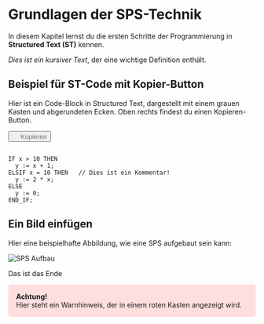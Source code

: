 # Grundlagen der SPS-Technik

In diesem Kapitel lernst du die ersten Schritte der Programmierung in **Structured Text (ST)** kennen. 

*Dies ist ein kursiver Text*, der eine wichtige Definition enthält.

## Beispiel für ST-Code mit Kopier-Button

Hier ist ein Code-Block in Structured Text, dargestellt mit einem 
grauen Kasten und abgerundeten Ecken. Oben rechts findest du einen 
Kopieren-Button.

<div class="code-block">
  <div class="code-block-header">
    <button class="btn btn-light btn-sm" onclick="copyCodeBlock(event)" style="color: #6f6f6f;">
      <img src="assets/images/icon_copy.png" style="height: 1em; margin-right: 0.3em;">Kopieren
    </button>
  </div>
  <pre><code class="language-st">
IF x > 10 THEN
  y := x + 1;
ELSIF x = 10 THEN   // Dies ist ein Kommentar!
  y := 2 * x;
ELSE
  y := 0;
END_IF;
</code></pre>
</div>


## Ein Bild einfügen

Hier eine beispielhafte Abbildung, wie eine SPS aufgebaut sein kann:

![SPS Aufbau](assets/images/sps_abbildung.png "SPS Aufbau")

Das ist das Ende 

<div style="background-color:rgb(255, 222, 222); padding: 1rem; border-radius: 5px;">
  <strong>Achtung!</strong><br>
  Hier steht ein Warnhinweis, der in einem roten Kasten angezeigt wird.
</div>
